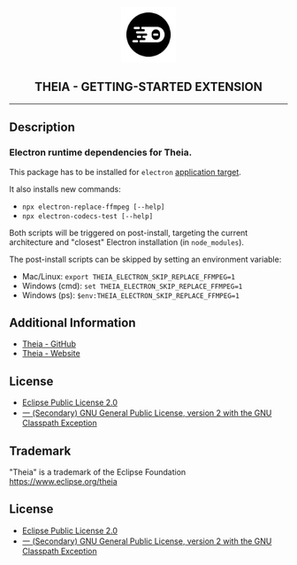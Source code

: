<div align='center'>

<br />

<img src='https://raw.githubusercontent.com/eclipse-theia/theia/master/logo/theia.svg?sanitize=true' alt='theia-ext-logo' width='100px' />

<h2>THEIA - GETTING-STARTED EXTENSION</h2>

<hr />

</div>

## Description

### Electron runtime dependencies for Theia.

This package has to be installed for `electron` [application
target](dev-packages/cli/README.md#build-target).

It also installs new commands:

- `npx electron-replace-ffmpeg [--help]`
- `npx electron-codecs-test [--help]`

Both scripts will be triggered on post-install, targeting the current
architecture and "closest" Electron installation (in `node_modules`).

The post-install scripts can be skipped by setting an environment variable:

- Mac/Linux: `export THEIA_ELECTRON_SKIP_REPLACE_FFMPEG=1`
- Windows (cmd): `set THEIA_ELECTRON_SKIP_REPLACE_FFMPEG=1`
- Windows (ps): `$env:THEIA_ELECTRON_SKIP_REPLACE_FFMPEG=1`

## Additional Information

- [Theia - GitHub](https://github.com/eclipse-theia/theia)
- [Theia - Website](https://theia-ide.org/)

## License

- [Eclipse Public License 2.0](http://www.eclipse.org/legal/epl-2.0/)
- [一 (Secondary) GNU General Public License, version 2 with the GNU Classpath Exception](https://projects.eclipse.org/license/secondary-gpl-2.0-cp)

## Trademark
"Theia" is a trademark of the Eclipse Foundation
https://www.eclipse.org/theia




## License
- [Eclipse Public License 2.0](http://www.eclipse.org/legal/epl-2.0/)
- [一 (Secondary) GNU General Public License, version 2 with the GNU Classpath Exception](https://projects.eclipse.org/license/secondary-gpl-2.0-cp)
